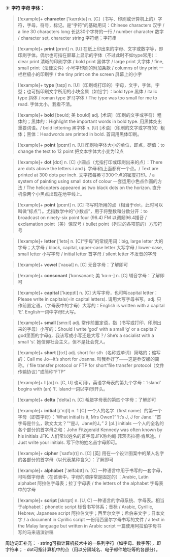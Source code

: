 ☀ <span class="category">**字符 字母 字体：**</span>
>[!example]+ <span class="vocabulary">**character**</span> ['kærɪktə] 
> <span class="definition">n. [C]（书写、印刷或计算机上的）字符，字母，符号，标记。是“字符”的基础用词：</span>Chinese characters 汉字 / a line 30 characters long 长达30个字符的一行 / number character 数字 / character set, character string 字符组；字符串

>[!example]+ <span class="vocabulary">**print**</span> [prɪnt] 
> <span class="definition">n. [U] 在纸上印出来的字母、文字或数字等，即印刷字体。偶尔也可指在屏幕上显示的字体（不过此时不如type常用）：</span>clear print 清晰的印刷字体 / bold print 黑体字 / large print 大字体 / fine, small print（法律文件）小号字印刷的附加条款 / columns of tiny print 一栏栏极小的印刷字 / the tiny print on the screen 屏幕上的小字

>[!example]+ <span class="vocabulary">**type**</span> [taɪp] 
> <span class="definition">n. [U]（印刷或打印的）字母，文字，字体，字型；也可指印刷文字所用的小块金属（如铅字）：</span>bold type 黑体 / italic type 斜体 / roman type 罗马字体 / The type was too small for me to read. 字体太小，我看不清。
           
>[!example]+ <span class="vocabulary">**bold**</span> [bəʊld; 美 boʊld]
> <span class="definition">adj. [术语]（印刷的文字或字符）粗体的；黑体的：</span>Highlight the important words in bold type. 用黑体突出重要词语。/ bold lettering 黑字体 <span class="definition">n. [U] [术语]（印刷的文字或字符的）粗体；黑体：</span>Headwords are printed in bold. 首词用黑体印刷。

>[!example]+ <span class="vocabulary">**point**</span> [pɒɪnt] 
> <span class="definition">n. [U] 印刷物字体大小的单位，即点，磅值：</span>to change the text to 12 point 把文本字体大小变为12点

>[!example]+ <span class="vocabulary">**dot**</span> [dɒt] 
> <span class="definition">n. [C] 小圆点（尤指打印或印刷出来的点）：</span>There are dots above the letters i and j. 字母i和j上面都有一个点。/ Text are printed at 300 dots per inch. 文字按每英寸300个点的密度打印。/ a system of painting using small dots of colour 一套运用小色点作画的方法 / The helicopters appeared as two black dots on the horizon. 直升机像两个小黑点出现在地平线上。

>[!example]+ <span class="vocabulary">**point**</span> [pɒɪnt] 
> <span class="definition">n. [C] 书写时所用的点（相当于dot，此时可以叫做“标点”）。尤指数学中的“小数点”，用于将整数和分数分开：</span>to broadcast on ninety-six point four (96.4) FM 以调频96.4播音 / exclamation point（美）惊叹号 / bullet point（列举的各项前的）方形符号

>[!example]+ <span class="vocabulary">**letter**</span> ['letə] 
> <span class="definition">n. [C]“字母”的常规用词：</span>big, large letter 大的字母；大字母 / block, capital, upper-case letter 大写字母 / lower-case, small letter 小写字母 / initial letter 首字母 / silent letter 不发音的字母
                      
>[!example]+ <span class="vocabulary">**vowel**</span> [ˈvaʊəl]
> <span class="definition">n. [C] 元音字母：</span>了解即可

>[!example]+ <span class="vocabulary">**consonant**</span> [ˈkɒnsənənt; 美 ˈkɑ:n-]
> <span class="definition">n. [C] 辅音字母：</span>了解即可

>[!example]+ <span class="vocabulary">**capital**</span> ['kæpɪtl] 
> <span class="definition">n. [C] 大写字母，也可叫capital letter：</span>Please write in capitals(=in capital letters). 请用大写字母书写。<span class="definition">adj. 只作前置定语，（字母表中的字母）大写的：</span>English is written with a capital ‘E’. English一词中字母E大写。

>[!example]+ <span class="vocabulary">**small**</span> [smɔ:l] 
> <span class="definition">adj. 常作前置定语，指（书写或打印、印刷出来的字母）小写的：</span>Should I write ‘god’ with a small ‘g’ or a capital? god里面的字母g，我该写成小写还是大写？/ She’s a socialist with a small ‘s’. 她信仰社会主义，但不是社会党人。

>[!example]+ <span class="vocabulary">**short**</span> [ʃɔ:t] 
> <span class="definition">adj. short for sth（名称或单词）简略的；缩写的：</span>Call me Jo--it’s short for Joanna. 叫我乔好了——这是乔安娜的简称。/ file transfer protocol or FTP for short“file transfer protocol（文件传输协议）”或简称“FTP” 

>[!example]+ <span class="vocabulary">**I**</span> [aɪ] 
> <span class="definition">n. [C, U] 也可用i，英语字母表的第九个字母：</span>‘Island’ begins with (an) ‘I’. Island一词以字母I开头。
           
>[!example]+ <span class="vocabulary">**delta**</span> [ˈdeltə]
> <span class="definition">n. [C] 希腊字母表的第四个字母：</span>了解即可

>[!example]+ <span class="vocabulary">**initial**</span> [ɪ'nɪʃl] 
> <span class="definition">n. 1 [C] 一个人的名字（first name）的第一个字母（即首字母）：</span>‘What initial is it, Mrs Owen?’ ‘It’s J, J for Jane.’ “首字母是什么，欧文太太？”“是J，Jane的J。” <span class="definition">2 [pl.] initials 一个人的全名的各个部分的首字母之和：</span>John Fitzgerald Kennedy was often known by his initials JFK. 人们常以姓名的首字母JFK称约翰·菲茨杰拉德·肯尼迪。/ Just write your initials. 写下你的姓名首字母即可。
           
>[!example]+ <span class="vocabulary">**cipher**</span> [ˈsaɪfə(r)]
> <span class="definition">n. [C] [英] 用在一个设计图案中的某人名字的各部分的首字母（以代表某种含义）：</span>了解即可

>[!example]+ <span class="vocabulary">**alphabet**</span> ['ælfəbɪt] 
> <span class="definition">n. [C] 一种语言中用于书写的一套字母，可叫做字母表（在该表中，字母的顺序常是固定的）：</span>Arabic, Latin alphabet 阿拉伯字母表；拉丁字母表 / the letters of the alphabet 字母表中的字母
           
>[!example]+ <span class="vocabulary">**script**</span> [skrɪpt]
> <span class="definition">n. [U, C] 一种语言的字母系统、字母表。相当于alphabet：</span>phonetic script 标音书写体系；音标 / Arabic, Cyrillic, Hebrew, Japanese script 阿拉伯文字；西里尔文字；希伯来文字；日本文字 / a document in Cyrillic script 一份用西里尔字母书写的文件 / a text in the Malay language but written in Arabic script 一篇使用阿拉伯字母书写的马来语演讲稿

周边词汇补充：
· string可指计算机技术中的一系列字符（如字母、数字等），即字符串；
· dot可指计算机中的点（用以分隔域名、电子邮件地址等的各部分）。
